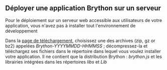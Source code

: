 Déployer une application Brython sur un serveur
-----------------------------------------------

Pour le déploiement sur un serveur web accessible aux utilisateurs de votre application, vous n'avez pas à installer tout l'environnement de développement

Dans la [page de téléchargement](https://bitbucket.org/olemis/brython/downloads), choisissez une des archives  (zip, gz or bz2) appelées _Brython-YYYYMMDD-HHMMSS_ ; décompressez-la et téléchargez ses fichiers dans le répertoire dans lequel vous voulez installer votre application. Il ne contient que la distribution Brython : _brython.js_ et les librairies intégrées dans les répertoires _libs_ et _Lib_


